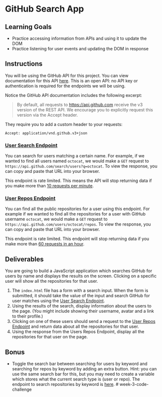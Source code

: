 # GitHub Search App

## Learning Goals

- Practice accessing information from APIs and using it to update the DOM
- Practice listening for user events and updating the DOM in response

## Instructions

You will be using the GitHub API for this project. You can view documentation
for this API [here](https://developer.github.com/v3/). This is an open API: no
API key or authentication is required for the endpoints we will be using.

Notice the GitHub API documentation includes the following excerpt:

> By default, all requests to <https://api.github.com> receive the v3 version of
> the REST API. We encourage you to explicitly request this version via the
> Accept header.

They require you to add a custom header to your requests:

```text
Accept: application/vnd.github.v3+json
```

### [User Search Endpoint](https://developer.github.com/v3/search/#search-users)

You can search for users matching a certain name. For example, if we wanted to
find all users named `octocat`, we would make a `GET` request to
`https://api.github.com/search/users?q=octocat`. To view the response, you can
copy and paste that URL into your browser.

This endpoint is rate limited. This means the API will stop returning data if
you make more than
[10 requests per minute](https://developer.github.com/v3/search/#rate-limit).

### [User Repos Endpoint](https://developer.github.com/v3/repos/#list-user-repositories)

You can find all the public repositories for a user using this endpoint. For
example if we wanted to find all the repositories for a user with GitHub
username `octocat`, we would make a `GET` request to
`https://api.github.com/users/octocat/repos`. To view the response, you can copy
and paste that URL into your browser.

This endpoint is rate limited. This endpoint will stop returning data if you
make more than
[60 requests in an hour](https://developer.github.com/v3/#rate-limiting).

## Deliverables

You are going to build a JavaScript application which searches GitHub for users
by name and displays the results on the screen. Clicking on a specific user will
show all the repositories for that user.

1. The `index.html` file has a form with a search input. When the form is
   submitted, it should take the value of the input and search GitHub for user
   matches using the [User Search Endpoint](#user-search-endpoint).
2. Using the results of the search, display information about the users to the
   page. (You might include showing their username, avatar and a link to their
   profile.)
3. Clicking on one of these users should send a request to the
   [User Repos Endpoint](#user-repos-endpoint) and return data about all the
   repositories for that user.
4. Using the response from the Users Repos Endpoint, display all the
   repositories for that user on the page.

## Bonus

- Toggle the search bar between searching for users by keyword and searching for
  repos by keyword by adding an extra button. Hint: you can use the same search
  bar for this, but you may need to create a variable which stores what the
  current search type is (user or repo). The endpoint to search repositories by
  keyword is
  [here](https://developer.github.com/v3/search/#search-repositories).
#   w e e k - 3 - c o d e - c h a l l e n g e  
 